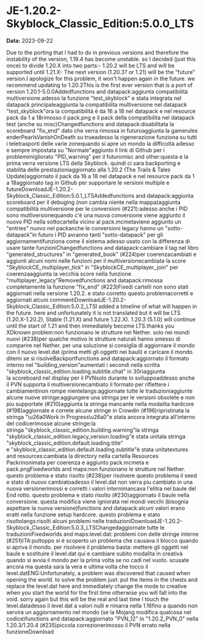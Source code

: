 # JE-1.20.2-Skyblock_Classic_Edition:5.0.0_LTS

**Data:** 2023-09-22

Due to the porting that I had to do in previous versions and therefore the instability of the version, 1.19.4 has become unstable. so I decided (just this once) to divide 1.20.X into two parts:- 1.20.2 will be LTS and will be supported until 1.21.X- The next version (1.20.3? or 1.21) will be the "future" version.I apologize for this problem, it won't happen again in the future. we recommend updating to 1.20.2This is the first ever version that is a port of version 1.20.1-5.0.0Addedfunctions and datapack:aggiunta compatibilità multiversione.adesso la funzione "test_skyblock" e stata integrata nel datapack principaleaggiunta la compatibilita multiversione nel datapack "test_skyblock"ora la compatibilità è da 16 a 18 nel datapack e nel resource pack da 1 a 18rimosso il pack.png e il pack della compatibilita nel datapack test (anche su misc)Changedfunctions and datapack:disabilitata la scoreboard "fix_end" dato che verra rimossa in futuroaggiunta la gamerules enderPearlsVanishOnDeath su trueadesso la rigenerazione funziona su tutti i teletrasporti delle varie zonequando si apre un mondo la difficoltà adesso e sempre impostata su "Normale"aggiunto il link di Github per i problemimigliorato "PID_warning" per il futuromisc and other:questa e la prima verra versione LTS della Skyblock. quindi ci sara backporting e stabilita delle prestazioniaggiornato alla 1.20.2 (The Trails & Tales Update)aggiornato il pack da 16 a 18 nel datapack e nel resource pack da 1 a 18aggiornato tag in Github per supportare le versioni multiple e futureDownloadJE-1.20.2-Skyblock_Classic_Edition:5.0.1_LTSAddedfunctions and datapack:aggiunta scoreboard per il debuging (non cambia niente nella mappa)aggiunta compatibilità multiversione per le conversioni (#221):adesso anche i PID sono mutliversionequando c'è una nuova conversione viene aggiunto il nuovo PID nella sottocartella vicino al pack.mcmetaviene aggiunto un "entries" nuovo nel packanche le conversioni legacy hanno un "sotto-datapack"in futuro i PID avranno tanti "sotto-datapack" per gli aggiornamentifunziona come il sistema adesso usato con la differenza di usare tante funzioniChangedfunctions and datapack:cambiare il tag nel libro "generated_structures" in "generated_book" (#224)per coerenzacambiati e aggiunti alcuni nomi nelle funzioni per il multiversionecambiata la score "SkyblockCE_multiplayer_tick" in "SkyblockCE_multiplayer_join" per coerenzaaggiunta la vecchia score nella funzione "multiplayer_legacy"Removedfunctions and datapack:rimossa completamente la funzione "fix_end" (#223)Fixedi cartelli non sono stati aggiornati nella versione 1.20.2. e stato corretto questo problemacorretti e aggiornati alcuni commentiDownloadJE-1.20.2-Skyblock_Classic_Edition:5.0.2_LTSI added a timeline of what will happen in the future. here and unfortunately it is not translated but it will be LTS (1.20.X-1.20.2), Stable (1.21.X) and future 1.22.X). 1.20.3 (5.1.0) will continue until the start of 1.21 and then immediately become LTS.thanks you XDknown problem:non funzionano le strutture nel Nether. solo nei mondi nuovi (#238)per qualche motivo le strutture naturali hanno smesso di comparire nel Nether. per una soluzione si consiglia di aggiornare il mondo con il nuovo level.dat (prima metti gli oggetti nei bauli) e caricare il mondo. ditemi se si risolveBackportfunctions and datapack:aggiornato il formato interno nel "building_version"aumentati i secondi nella scritta "skyblock_classic_edition.loading.subtitle.chat" in 30riaggiunta la scoreboard nel display per il PVNsolo durante lo sviluppoaddesso anche il PVN supporta il multiversionecambiato il formato per riflettere i cambiamentinon rompe nientelangs:aggiornate tutte le traduzioniaggiunte alcune nuove stringe:aggiungere una stringa per le versioni obsolete e non piu supportate (#210)aggiunta la stringa mancante nella modalita hardcore (#198)aggiornate e correte alcune stringe in Crowdin (#196)ripristinata la stringa "\u26a0Work in Progress\u26a0"e stata ancora integrata all'interno del codicerimosse alcune stringe:la stringa "skyblock_classic_edition.building.warning"la stringa "skyblock_classic_edition.legacy_version.loading"è stata unitala stringa "skyblock_classic_edition.default.loading.title" e "skyblock_classic_edition.default.loading.subtitle"è stata unitatextures and resources:cambiata la directory nella cartella Resources Packrinonimata per coerenza e aggiunto pack.mcmeta e pack.pngFixedworlds and maps:non funzionano le strutture nel Nether. questo problema e stato risolto (#238)per risolvere questo problema il seed e stato di nuovo cambiatoadesso il level.dat non verra piu cambiato in una nuova versionerimossi e corretti i valori internimancava l'elitra nel baule del End rotto. questo problema e stato risolto (#230)aggiornato il baule nella conversione. questa modifica viene igniorata nei mondi vecchi (bisognia aspettare la nuova versione)functions and datapack:alcuni valori erano eratti nella funzione setup hardcore. questo problema e stato risoltolangs:risolti alcuni problemi nelle traduzioniDownloadJE-1.20.2-Skyblock_Classic_Edition:5.0.3_LTSChangedaggiornate tutte le traduzioniFixedworlds and maps:level.dat: problemi con delle stringe interne (#251)ITA:pultoppo si è scoperto un problema che causava il blocco quando si apriva il mondo. per risolvere il problema basta: mettere gli oggetti nel baule e sostituire il level.dat qui e cambiare subito modalita in creativà quando si avvia il mondo per la prima volta se no cadi nel vuoto. scusate ancora ma questa sara la vera e ultima volta che tocco il level.datENG:Unfortunately, a problem was discovered that caused when opening the world. to solve the problem just: put the items in the chests and replace the level.dat here and immediately change the mode to creative when you start the world for the first time otherwise you will fall into the void. sorry again but this will be the real and last time I touch the level.datadesso il level.dat a valori nulli e rimarra nella 1.16fino a quando non servira un aggiornamento nel mondo (se la Mojang modifica qualcosa nel codice)functions and datapack:aggiornato "PVN_12" in "1.20.2_PVN_0" nella 1.20.3/1.20.4 (#235)piccola correzionerimosso il PVN errato nella funzioneDownload
